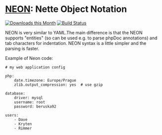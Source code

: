 [NEON](http://ne-on.org): Nette Object Notation
===============================================

[![Downloads this Month](https://img.shields.io/packagist/dm/nette/neon.svg)](https://packagist.org/packages/nette/neon)
[![Build Status](https://travis-ci.org/nette/neon.svg?branch=v2.2)](https://travis-ci.org/nette/neon)

NEON is very similar to YAML.The main difference is that the NEON supports "entities"
(so can be used e.g. to parse phpDoc annotations) and tab characters for indentation.
NEON syntax is a little simpler and the parsing is faster.

Example of Neon code:

```
# my web application config

php:
	date.timezone: Europe/Prague
	zlib.output_compression: yes  # use gzip

database:
	driver: mysql
	username: root
	password: beruska92

users:
	- Dave
	- Kryten
	- Rimmer
```
